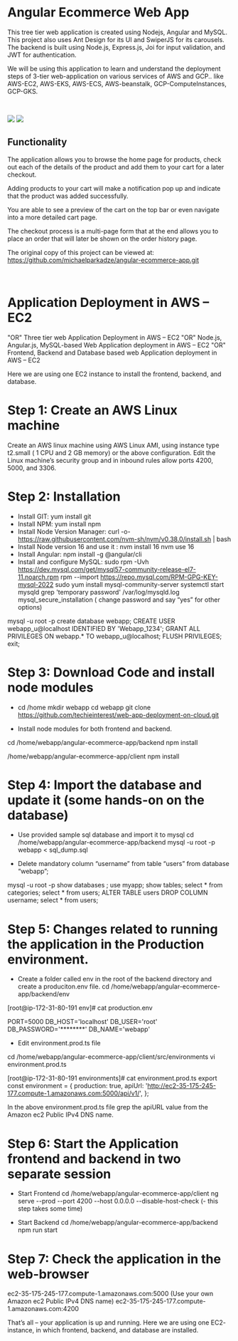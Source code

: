 # Angular Ecommerce Web App

This tree tier web application is created using Nodejs, Angular and MySQL. This project also uses Ant Design for its UI and SwiperJS for its carousels. The backend is built using Node.js, Express.js, Joi for input validation, and JWT for authentication.

We will be using this application to learn and understand the deployment steps of 3-tier web-application on various services of AWS and GCP.. like AWS-EC2, AWS-EKS, AWS-ECS, AWS-beanstalk, GCP-ComputeInstances, GCP-GKS. 

<br/>

![](1.gif)
![](2.gif)

## Functionality

The application allows you to browse the home page for products, check out each of the details of the product and add them to your cart for a later checkout.

Adding products to your cart will make a notification pop up and indicate that the product was added successfully.

You are able to see a preview of the cart on the top bar or even navigate into a more detailed cart page.

The checkout process is a multi-page form that at the end allows you to place an order that will later be shown on the order history page.

The original copy of this project can be viewed at: https://github.com/michaelparkadze/angular-ecommerce-app.git

<br/>


# Application Deployment in AWS – EC2 
 "OR" Three tier web Application Deployment in AWS – EC2 
 "OR" Node.js, Angular.js, MySQL-based Web Application deployment in AWS – EC2 
 "OR" Frontend, Backend and Database based web Application deployment in AWS – EC2


Here we are using one EC2 instance to install the frontend, backend, and database. 

# Step 1: Create an AWS Linux machine
Create an AWS linux machine using AWS Linux AMI, using instance type t2.small ( 1 CPU and 2 GB memory) or the above configuration. 
Edit the Linux machine’s security group and in inbound rules allow ports 4200, 5000, and 3306. 



# Step 2: Installation

-	Install GIT: yum install git
-	Install NPM: yum install npm
-	Install Node Version Manager: curl -o- https://raw.githubusercontent.com/nvm-sh/nvm/v0.38.0/install.sh | bash  
-	Install Node version 16 and use it : 
nvm install 16
nvm use 16
-	Install Angular: npm install -g @angular/cli
-	Install and configure MySQL:
sudo rpm -Uvh https://dev.mysql.com/get/mysql57-community-release-el7-11.noarch.rpm
rpm --import https://repo.mysql.com/RPM-GPG-KEY-mysql-2022
sudo yum install mysql-community-server 
systemctl start mysqld 
grep 'temporary password' /var/log/mysqld.log 
mysql_secure_installation ( change password and say “yes” for other options)

mysql -u root -p
create database webapp;
CREATE USER webapp_u@localhost IDENTIFIED BY 'Webapp_1234';
GRANT ALL PRIVILEGES ON webapp.* TO webapp_u@localhost;
FLUSH PRIVILEGES;
exit;



# Step 3: Download Code and install node modules 

-	cd /home
mkdir webapp
cd webapp
git clone https://github.com/techieinterest/web-app-deployment-on-cloud.git

-	Install node modules for both frontend and backend.

cd /home/webapp/angular-ecommerce-app/backend
npm install

/home/webapp/angular-ecommerce-app/client
npm install




# Step 4: Import the database and update it (some hands-on on the database) 

-	Use provided sample sql database and import it to mysql
cd /home/webapp/angular-ecommerce-app/backend
mysql -u root -p webapp < sql_dump.sql

-	Delete mandatory column “username” from table “users” from database “webapp”;

mysql -u root -p
show databases ;
use myapp;
show tables;
select * from categories;
select * from users;
ALTER TABLE users DROP COLUMN username; 
select * from users;




# Step 5: Changes related to running the application in the Production environment.

-	Create a folder called env in the root of the backend directory and create a produciton.env file.
cd /home/webapp/angular-ecommerce-app/backend/env

[root@ip-172-31-80-191 env]# cat production.env 

PORT=5000
DB_HOST='localhost'
DB_USER='root'
DB_PASSWORD='********'
DB_NAME='webapp'


-	Edit environment.prod.ts file

cd /home/webapp/angular-ecommerce-app/client/src/environments
vi environment.prod.ts

[root@ip-172-31-80-191 environments]# cat environment.prod.ts 
export const environment = {
        production: true,
        apiUrl: 'http://ec2-35-175-245-177.compute-1.amazonaws.com:5000/api/v1/',
};

In the above environment.prod.ts file grep the apiURL value from the Amazon ec2 Public IPv4 DNS name.





# Step 6:  Start the Application frontend and backend in two separate session

-	Start Frontend 
cd /home/webapp/angular-ecommerce-app/client
ng serve --prod --port 4200 --host 0.0.0.0 --disable-host-check         (-  this step takes some time)

-	Start Backend 
cd /home/webapp/angular-ecommerce-app/backend
npm run start





# Step 7: Check the application in the web-browser


ec2-35-175-245-177.compute-1.amazonaws.com:5000   (Use your own Amazon ec2 Public IPv4 DNS name) 
ec2-35-175-245-177.compute-1.amazonaws.com:4200


That’s all – your application is up and running. 
Here we are using one EC2- instance, in which frontend, backend, and database are installed. 





